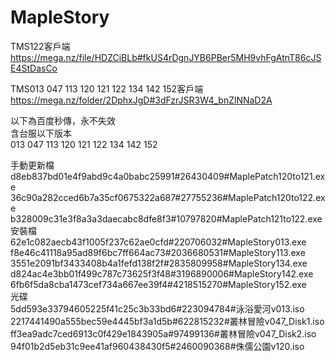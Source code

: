 # MapleStory
TMS122客戶端  
https://mega.nz/file/HDZCiBLb#fkUS4rDgnJYB6PBer5MH9vhFgAtnT86cJSE4StDasCo  

TMS013 047 113 120 121 122 134 142 152客戶端  
https://mega.nz/folder/2DphxJgD#3dFzrJSR3W4_bnZlNNaD2A

以下為百度秒傳，永不失效  
含台服以下版本  
013 047 113 120 121 122 134 142 152  

手動更新檔  
d8eb837bd01e4f9abd9c4a0babc25991#26430409#MaplePatch120to121.exe  
36c90a282cced6b7a35cf0675322a687#27755236#MaplePatch120to122.exe  
b328009c31e3f8a3a3daecabc8dfe8f3#10797820#MaplePatch121to122.exe  
安裝檔  
62e1c082aecb43f1005f237c62ae0cfd#220706032#MapleStory013.exe  
f8e46c41118a95ad89f6bc7ff664ac73#2036680531#MapleStory113.exe  
3551e2091bf3433408b4a1fefd138f2f#2835809958#MapleStory134.exe  
d824ac4e3bb01f499c787c73625f3f48#3196890006#MapleStory142.exe  
6fb6f5da8cba1473cef734a667ee39f4#4218515270#MapleStory152.exe  
光碟  
5dd593e33794605225f41c25c3b33bd6#223094784#泳浴愛河v013.iso  
2217441490a555bec59e4445bf3a1d5b#622815232#叢林冒險v047_Disk1.iso  
ff3ea9adc7ced6913c0f429e1843905a#97499136#叢林冒險v047_Disk2.iso  
94f01b2d5eb31c9ee41af960438430f5#2460090368#侏儒公園v120.iso  
